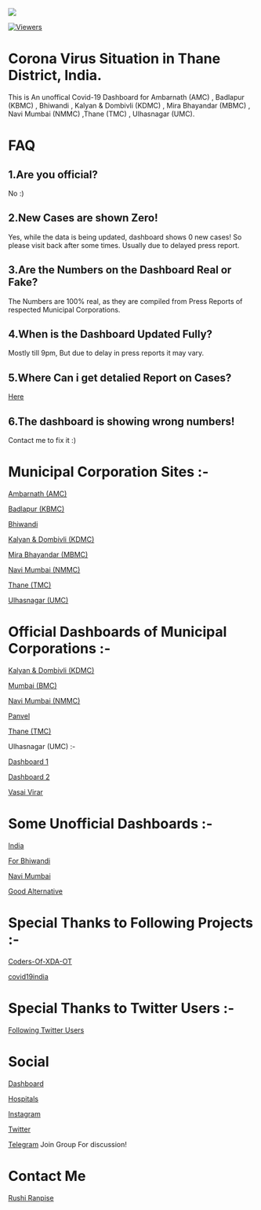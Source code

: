 <img src="https://img.icons8.com/office/50/000000/coronavirus.png"/>

<div>
 
[![Viewers](http://hits.dwyl.com/covid19-thane/covid19-thanegithubio.svg)](http://hits.dwyl.com/covid19-thane/covid19-thanegithubio)
</div>

# Corona Virus Situation in Thane District, India.

This is An unoffical Covid-19 Dashboard  for Ambarnath (AMC) , Badlapur (KBMC) , Bhiwandi , Kalyan & Dombivli (KDMC) , Mira Bhayandar (MBMC) , Navi Mumbai (NMMC) ,Thane (TMC) , Ulhasnagar (UMC).

# FAQ

1.Are you official?
-----------------
No :)

2.New Cases are shown Zero!
-
Yes, while the data is being updated, dashboard shows 0 new cases!
So please visit back after some times. Usually due to delayed press report.

3.Are the Numbers on the Dashboard Real or Fake?
-
The Numbers are 100% real, as they are compiled from Press Reports of respected Municipal Corporations.

4.When is the Dashboard Updated Fully?
-
Mostly till 9pm, But due to delay in press reports it may vary.

5.Where Can i get detalied Report on Cases?
-
[Here](https://covid19-thane.github.io/#source)

6.The dashboard is showing wrong numbers!
-
Contact me to fix it :)

# Municipal Corporation Sites :-

[Ambarnath (AMC)](https://ambarnathcouncil.net/)

[Badlapur (KBMC)](https://kbmc.gov.in/)

[Bhiwandi](https://bncmc.gov.in/)

[Kalyan & Dombivli (KDMC)](https://www.kdmc.gov.in/)

[Mira Bhayandar (MBMC)](https://www.mbmc.gov.in/)

[Navi Mumbai (NMMC)](https://www.nmmc.gov.in/)

[Thane (TMC)](https://thanecity.gov.in/)

[Ulhasnagar (UMC)](https://umc.gov.in/)

# Official Dashboards of Municipal Corporations :-

[Kalyan & Dombivli (KDMC)](https://kdmc-coronavirus-response-skdcl.hub.arcgis.com/)

[Mumbai (BMC)](https://stopcoronavirus.mcgm.gov.in/)

[Navi Mumbai (NMMC)](http://nmmccovid19.in/)

[Panvel](http://panvelcovidcare.cdaat.in/)

[Thane (TMC)](https://essentials.thanecity.gov.in/)

Ulhasnagar (UMC) :-

[Dashboard 1](http://covid.umcgov.in/dashboard2.aspx)

[Dashboard 2](https://arcg.is/rPOTq)

[Vasai Virar](https://vvcmc.in/vvmc/corona/local_host/index.html)

# Some Unofficial Dashboards :-

[India](https://www.covid19india.org/)

[For Bhiwandi](https://bhiwandi.xyz/)

[Navi Mumbai](https://navimumbai.city/)

[Good Alternative](https://www.cotracker.in/)

# Special Thanks to Following Projects :-

[Coders-Of-XDA-OT](https://github.com/Coders-Of-XDA-OT/)

[covid19india](https://github.com/covid19india/)

# Special Thanks to Twitter Users :-

[Following Twitter Users](https://twitter.com/Covid19Thane/following)

# Social

[Dashboard](https://covid19-thane.github.io)

[Hospitals](https://covid19-thane.github.io/hospitals)

[Instagram](https://instagram.com/Covid19Thane)

[Twitter](https://twitter.com/Covid19Thane)

[Telegram](https://t.me/Covid19Thane) Join Group For discussion!

# Contact Me
[Rushi Ranpise](https://t.me/rushiranpise)
